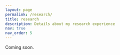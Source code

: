 ```yaml
---
layout: page
permalink: /research/
title: research
description: Details about my research experience 
nav: true
nav_order: 5
---
```

Coming soon.

